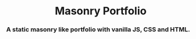 <h1 align="center">
<!--   <img src="https://cdn.sparkfun.com/assets/home_page_posts/2/3/2/6/arm_logo.png" width="250"> -->
  <br>
  Masonry Portfolio
</h1>

<h3>A static masonry like portfolio with vanilla JS, CSS and HTML.</h3>
